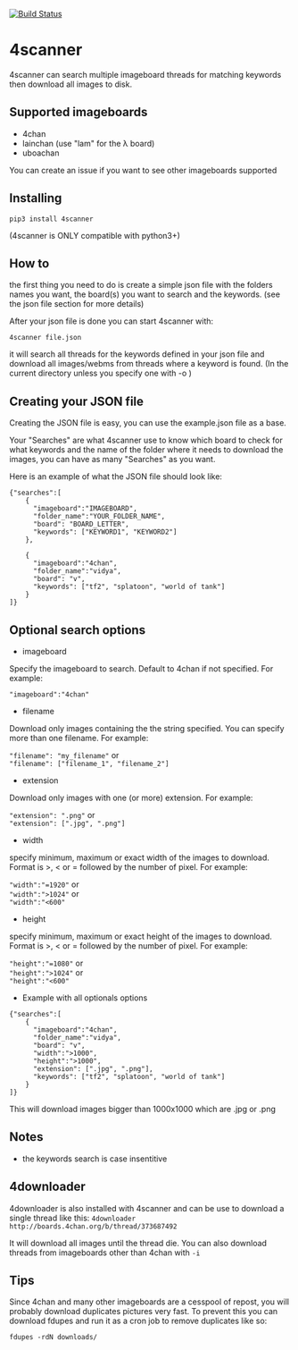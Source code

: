 [![Build Status](https://travis-ci.org/Lacsap-/4scanner.svg?branch=master)](https://travis-ci.org/Lacsap-/4scanner)
# 4scanner

4scanner can search multiple imageboard threads for matching keywords then download all images
to disk.

## Supported imageboards
- 4chan
- lainchan (use "lam" for the λ board)
- uboachan

You can create an issue if you want to see other imageboards supported

## Installing

``` pip3 install 4scanner ```

(4scanner is ONLY compatible with python3+)

## How to

the first thing you need to do is create a simple json file with the folders names
you want, the board(s) you want to search and the keywords.
(see the json file section for more details)

After your json file is done you can start 4scanner with:

``` 4scanner file.json ```

it will search all threads for the keywords defined in your json file and
download all images/webms from threads where a keyword is found. (In the current directory unless you specify one with -o )

## Creating your JSON file

Creating the JSON file is easy, you can use the example.json file as a base.

Your "Searches" are what 4scanner use to know which board to check for what keywords and the name of the folder where it needs to download the images, you can have as many "Searches" as you want.

Here is an example of what the JSON file should look like:
```
{"searches":[
    {
      "imageboard":"IMAGEBOARD",
      "folder_name":"YOUR_FOLDER_NAME",
      "board": "BOARD_LETTER",
      "keywords": ["KEYWORD1", "KEYWORD2"]
    },

    {
      "imageboard":"4chan",
      "folder_name":"vidya",
      "board": "v",
      "keywords": ["tf2", "splatoon", "world of tank"]
    }
]}
```

## Optional search options

- imageboard

Specify the imageboard to search.
Default to 4chan if not specified.
For example:

``` "imageboard":"4chan" ```

- filename

Download only images containing the the string specified. You can specify more than one filename.
For example:

``` "filename": "my_filename" ```
or<br/>
``` "filename": ["filename_1", "filename_2"] ```

- extension

Download only images with one (or more) extension.
For example:

``` "extension": ".png" ```
or<br/>
``` "extension": [".jpg", ".png"] ```

- width

specify minimum, maximum or exact width of the images to download. Format is >, < or = followed by the number of pixel.
For example:

``` "width":"=1920" ```
or<br/>
``` "width":">1024" ```
or<br/>
``` "width":"<600" ```

- height

specify minimum, maximum or exact height of the images to download. Format is >, < or = followed by the number of pixel.
For example:

``` "height":"=1080" ```
or<br/>
``` "height":">1024" ```
or<br/>
``` "height":"<600" ```

- Example with all optionals options
```
{"searches":[
    {
      "imageboard":"4chan",
      "folder_name":"vidya",
      "board": "v",
      "width":">1000",
      "height":">1000",
      "extension": [".jpg", ".png"],
      "keywords": ["tf2", "splatoon", "world of tank"]
    }
]}
```

This will download images bigger than 1000x1000 which are .jpg or .png
## Notes

- the keywords search is case insentitive

## 4downloader

4downloader is also installed with 4scanner and can be use to download
a single thread like this:
``` 4downloader http://boards.4chan.org/b/thread/373687492 ```

It will download all images until the thread die.
You can also download threads from imageboards other than 4chan with ```-i```

## Tips

Since 4chan and many other imageboards are a cesspool of repost, you will probably download duplicates pictures
very fast. To prevent this you can download fdupes and run it as a cron job to remove duplicates like so:

```fdupes -rdN downloads/```
